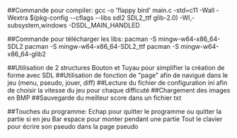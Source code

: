 ##Commande pour compiler:
gcc -o 'flappy bird' main.c -std=c11 -Wall -Wextra $(pkg-config --cflags --libs sdl2 SDL2_ttf glib-2.0) -Wl,-subsystem,windows -DSDL_MAIN_HANDLED

##Commande pour télécharger les libs:
pacman -S mingw-w64-x86_64-SDL2 
pacman -S mingw-w64-x86_64-SDL2_ttf
pacman -S mingw-w64-x86_64-glib2

##Utilisation de 2 structures Bouton et Tuyau pour simplifier la création de forme avec SDL
##Utilisation de fonction de "page" afin de navigué dans le jeu (menu, pseudo, jouer, diff)
##Lecture du fichier de configuration ini afin de choisir la vitesse du jeu pour chaque difficuté
##Chargement des images en BMP
##Sauvegarde du meilleur score dans un fichier txt

##Touches du programme:
Echap pour quitter le programme ou quitter la partie si en jeu
Bar espace pour monter pendant une partie
Tout le clavier pour écrire son pseudo dans la page pseudo